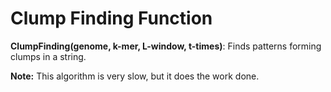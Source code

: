 # Clump Finding Function
**ClumpFinding(genome, k-mer, L-window, t-times)**: Finds patterns forming clumps in a string.

**Note:** This algorithm is very slow, but it does the work done.
